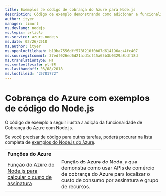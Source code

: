 ```yaml
---
title: Exemplos de código de cobrança do Azure para Node.js
description: Código de exemplo demonstrando como adicionar a funcionalidade de Cobrança do Azure com o Node.js.
author: ityer
manager: limorl
ms.devlang: nodejs
ms.topic: article
ms.service: azure-nodejs
ms.date: 02/26/2018
ms.author: ityer
ms.openlocfilehash: b19ba7556dff578f210f0b07d614196ac44fc407
ms.sourcegitcommit: 37edf026ed6d21abd1cf45a65b3b0329a8bdf18d
ms.translationtype: HT
ms.contentlocale: pt-BR
ms.lasthandoff: 03/08/2018
ms.locfileid: "29781772"
---
```

# <a name="azure-billing-with-nodejs-code-samples"></a>Cobrança do Azure com exemplos de código do Node.js

O código de exemplo a seguir ilustra a adição da funcionalidade de Cobrança do Azure com Node.js.

Se você precisar de código para outras tarefas, poderá procurar na lista completa de [exemplos do Node.js do Azure](https://azure.microsoft.com/resources/samples/?term=nodejs).

| | |
|---|---|
| **Funções do Azure** ||
| [Função do Azure do Node.js para calcular o custo de assinatura](https://azure.microsoft.com/resources/samples/consumption-cost-node/) | Função do Azure do Node.js que demonstra como usar APIs de comércio de cobrança do Azure para localizar o custo de consumo por assinatura e grupo de recursos. |
